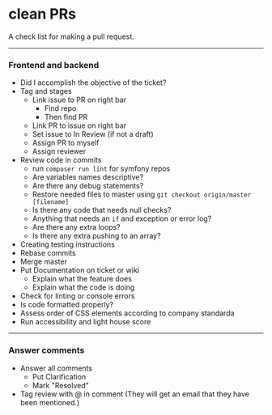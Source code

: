 # clean PRs
A check list for making a pull request.


--------------------
### Frontend and backend 
- Did I accomplish the objective of the ticket?
- Tag and stages
  - Link issue to PR on right bar
    - Find repo 
    - Then find PR
  - Link PR to issue on right bar 
  - Set issue to In Review (if not a draft)
  - Assign PR to myself
  - Assign reviewer
- Review code in commits
   - run `composer run lint` for symfony repos 
   - Are variables names descriptive?
   - Are there any debug statements?
   - Restore needed files to master using `git checkout origin/master [filename]`
   - Is there any code that needs null checks?
   - Anything that needs an `if` and exception or error log?
   - Are there any extra loops?
   - Is there any extra pushing to an array?
- Creating testing instructions
- Rebase commits 
- Merge master 
- Put Documentation on ticket or wiki
  - Explain what the feature does
  - Explain what the code is doing 
- Check for linting or console errors
- Is code formatted properly?
- Assess order of CSS elements according to company standarda
- Run accessibility and light house score 

--------------------
### Answer comments
- Answer all comments
  - Put Clarification
  - Mark "Resolved"
- Tag review with @ in comment (They will get an email that they have been mentioned.)
